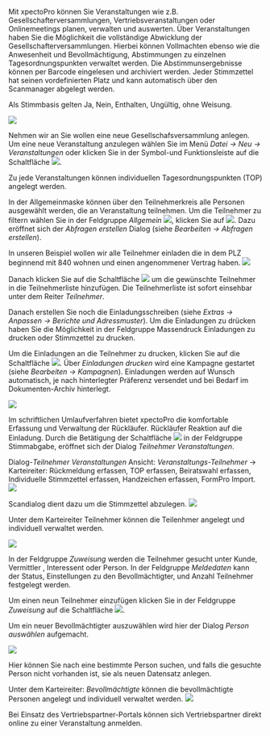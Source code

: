 Mit xpectoPro können Sie Veranstaltungen wie z.B.  Gesellschafterversammlungen, Vertriebsveranstaltungen oder Onlinemeetings planen, verwalten und auswerten. 
Über Veranstaltungen haben Sie die Möglichkeit die vollständige Abwicklung der Gesellschafterversammlungen. Hierbei können Vollmachten ebenso wie die Anwesenheit und Bevollmächtigung, 
Abstimmungen zu einzelnen Tagesordnungspunkten verwaltet werden. Die Abstimmunsergebnisse können per Barcode eingelesen und archiviert werden. Jeder Stimmzettel hat seinen vordefinierten Platz und kann automatisch über den Scanmanager abgelegt werden.

Als Stimmbasis gelten Ja, Nein, Enthalten, Ungültig, ohne Weisung.


![](http://xpecto.github.io/docs/img/img_1430841673284.png)


Nehmen wir an Sie wollen eine neue Gesellschafsversammlung anlegen. 
Um eine neue Veranstaltung anzulegen wählen Sie im Menü *Datei → Neu → Veranstaltungen* oder klicken Sie in der Symbol-und Funktionsleiste auf die Schaltfläche  ![](http://xpecto.github.io/docs/img/img_1429027370695.png). 

 Zu jede Veranstaltungen können individuellen Tagesordnungspunkten (TOP) angelegt werden. 

In der Allgemeinmaske können über den Teilnehmerkreis alle Personen ausgewählt werden, die an Veranstaltung teilnehmen. Um die Teilnehmer zu filtern wählen Sie in der Feldgruppe *Allgemein* ![](http://xpecto.github.io/docs/img/img_1432886377432.png), klicken Sie auf ![](http://xpecto.github.io/docs/img/img_1432890657651.png). Dazu eröffnet sich der *Abfragen erstellen* Dialog (siehe *Bearbeiten → Abfragen erstellen*). 

In unseren Beispiel wollen wir alle Teilnehmer einladen die in dem PLZ beginnend mit 840 wohnen und einen angenommener Vertrag haben.
![](http://xpecto.github.io/docs/img/img_1430841532256.png)


Danach klicken Sie auf die Schaltfläche ![](http://xpecto.github.io/docs/img/img_1432891106020.png) um die gewünschte Teilnehmer in die Teilnehmerliste hinzufügen. Die Teilnehmerliste ist sofort einsehbar unter dem Reiter *Teilnehmer*.

Danach erstellen Sie noch die Einladungsschreiben (siehe *Extras → Anpassen → Berichte und Adressmuster*).
Um die Einladungen zu drücken haben Sie die Möglichkeit in der Feldgruppe Massendruck Einladungen zu drucken oder Stimmzettel zu drucken.

Um die Einladungen  an die Teilnehmer  zu drucken, klicken Sie auf die  Schaltfläche ![](http://xpecto.github.io/docs/img/img_1433144034768.png). 
Über *Einladungen drucken* wird eine Kampagne gestartet (siehe *Bearbeiten → Kampagnen*). Einladungen werden auf Wunsch automatisch, je nach hinterlegter Präferenz  versendet und bei Bedarf im Dokumenten-Archiv hinterlegt. 

![](http://xpecto.github.io/docs/img/img_1432885282511.png)

Im schriftlichen Umlaufverfahren bietet xpectoPro die komfortable Erfassung  und Verwaltung der Rückläufer. Rückläufer Reaktion auf die Einladung.
Durch die Betätigung der Schaltfläche ![](http://xpecto.github.io/docs/img/img_1433146421500.png) in der Feldgruppe Stimmabgabe, eröffnet sich der Dialog *Teilnehmer Veranstaltungen*. 

Dialog-*Teilnehmer  Veranstaltungen*
Ansicht: *Veranstaltungs-Teilnehmer* → Karteireiter: Rückmeldung erfassen, TOP erfassen, Beiratswahl erfassen, Individuelle Stimmzettel erfassen, Handzeichen erfassen, FormPro Import.
![](http://xpecto.github.io/docs/img/img_1432887691419.png)

Scandialog dient dazu um die Stimmzettel abzulegen.	
![](http://xpecto.github.io/docs/img/img_1432887789278.png)



										 									 
Unter dem Karteireiter Teilnehmer können die Teilenhmer angelegt  und individuell verwaltet werden.

![](http://xpecto.github.io/docs/img/img_1430841952667.png)

 In der Feldgruppe *Zuweisung* werden die Teilnehmer gesucht unter Kunde, Vermittler , Interessent oder Person.
In der Feldgruppe *Meldedaten* kann der Status, Einstellungen zu den Bevollmächtigter, und Anzahl Teilnehmer festgelegt werden. 

Um einen neun Teilnehmer einzufügen klicken Sie in der Feldgruppe *Zuweisung* auf die Schaltfläche ![](http://xpecto.github.io/docs/img/img_1426499792252.png).

Um ein neuer Bevollmächtigter auszuwählen  wird  hier der Dialog *Person auswählen* aufgemacht. 

![](http://xpecto.github.io/docs/img/img_1426500257178.png)

Hier können Sie nach eine bestimmte Person suchen, und falls die gesuchte Person nicht vorhanden ist, sie als neuen Datensatz anlegen.

Unter dem Karteireiter: *Bevollmächtigte* können die bevollmächtigte Personen angelegt und individuell verwaltet werden.
![](http://xpecto.github.io/docs/img/img_1430842006511.png)

Bei Einsatz des Vertriebspartner-Portals können sich Vertriebspartner direkt online zu einer Veranstaltung anmelden.